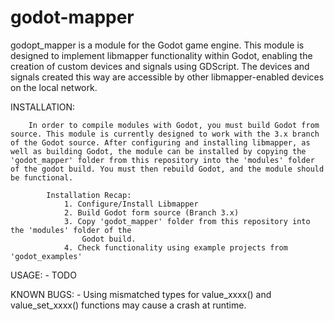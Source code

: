 # godot-mapper

godopt_mapper is a module for the Godot game engine. This module is designed to implement libmapper functionality within Godot, enabling the creation of custom devices and signals using GDScript. The devices and signals created this way are accessible by other libmapper-enabled devices on the local network.

INSTALLATION:

        In order to compile modules with Godot, you must build Godot from source. This module is currently designed to work with the 3.x branch of the Godot source. After configuring and installing libmapper, as well as building Godot, the module can be installed by copying the 'godot_mapper' folder from this repository into the 'modules' folder of the godot build. You must then rebuild Godot, and the module should be functional.

            Installation Recap:
                1. Configure/Install Libmapper
                2. Build Godot form source (Branch 3.x)
                3. Copy 'godot_mapper' folder from this repository into the 'modules' folder of the 
                    Godot build.
                4. Check functionality using example projects from 'godot_examples'

USAGE:
    - TODO

KNOWN BUGS:
    - Using mismatched types for value_xxxx() and value_set_xxxx() functions may cause a crash at runtime.

	
